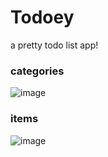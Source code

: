 # Todoey
a pretty todo list app!

### categories

![image](https://user-images.githubusercontent.com/34008334/52890856-13761e00-3155-11e9-812f-77e832875bfb.png)

### items

![image](https://user-images.githubusercontent.com/34008334/52890821-d6119080-3154-11e9-8850-33e091b2ad01.png)
